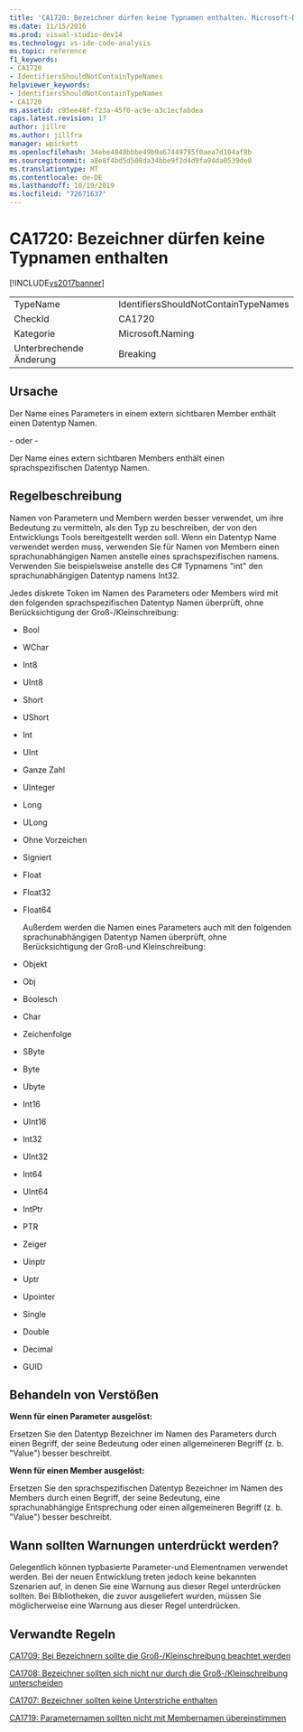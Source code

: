 ```yaml
---
title: 'CA1720: Bezeichner dürfen keine Typnamen enthalten. Microsoft-Dokumentation'
ms.date: 11/15/2016
ms.prod: visual-studio-dev14
ms.technology: vs-ide-code-analysis
ms.topic: reference
f1_keywords:
- CA1720
- IdentifiersShouldNotContainTypeNames
helpviewer_keywords:
- IdentifiersShouldNotContainTypeNames
- CA1720
ms.assetid: c95ee48f-f23a-45f0-ac9e-a3c1ecfabdea
caps.latest.revision: 17
author: jillre
ms.author: jillfra
manager: wpickett
ms.openlocfilehash: 34ebe4848bbbe49b9a67449795f0aea7d104af8b
ms.sourcegitcommit: a8e8f4bd5d508da34bbe9f2d4d9fa94da0539de0
ms.translationtype: MT
ms.contentlocale: de-DE
ms.lasthandoff: 10/19/2019
ms.locfileid: "72671637"
---
```

# <a name="ca1720-identifiers-should-not-contain-type-names"></a>CA1720: Bezeichner dürfen keine Typnamen enthalten
[!INCLUDE[vs2017banner](../includes/vs2017banner.md)]

|||
|-|-|
|TypeName|IdentifiersShouldNotContainTypeNames|
|CheckId|CA1720|
|Kategorie|Microsoft.Naming|
|Unterbrechende Änderung|Breaking|

## <a name="cause"></a>Ursache
 Der Name eines Parameters in einem extern sichtbaren Member enthält einen Datentyp Namen.

 - oder -

 Der Name eines extern sichtbaren Members enthält einen sprachspezifischen Datentyp Namen.

## <a name="rule-description"></a>Regelbeschreibung
 Namen von Parametern und Membern werden besser verwendet, um ihre Bedeutung zu vermitteln, als den Typ zu beschreiben, der von den Entwicklungs Tools bereitgestellt werden soll. Wenn ein Datentyp Name verwendet werden muss, verwenden Sie für Namen von Membern einen sprachunabhängigen Namen anstelle eines sprachspezifischen namens. Verwenden Sie beispielsweise anstelle des C# Typnamens "int" den sprachunabhängigen Datentyp namens Int32.

 Jedes diskrete Token im Namen des Parameters oder Members wird mit den folgenden sprachspezifischen Datentyp Namen überprüft, ohne Berücksichtigung der Groß-/Kleinschreibung:

- Bool

- WChar

- Int8

- UInt8

- Short

- UShort

- Int

- UInt

- Ganze Zahl

- UInteger

- Long

- ULong

- Ohne Vorzeichen

- Signiert

- Float

- Float32

- Float64

  Außerdem werden die Namen eines Parameters auch mit den folgenden sprachunabhängigen Datentyp Namen überprüft, ohne Berücksichtigung der Groß-und Kleinschreibung:

- Objekt

- Obj

- Boolesch

- Char

- Zeichenfolge

- SByte

- Byte

- Ubyte

- Int16

- UInt16

- Int32

- UInt32

- Int64

- UInt64

- IntPtr

- PTR

- Zeiger

- Uinptr

- Uptr

- Upointer

- Single

- Double

- Decimal

- GUID

## <a name="how-to-fix-violations"></a>Behandeln von Verstößen
 **Wenn für einen Parameter ausgelöst:**

 Ersetzen Sie den Datentyp Bezeichner im Namen des Parameters durch einen Begriff, der seine Bedeutung oder einen allgemeineren Begriff (z. b. "Value") besser beschreibt.

 **Wenn für einen Member ausgelöst:**

 Ersetzen Sie den sprachspezifischen Datentyp Bezeichner im Namen des Members durch einen Begriff, der seine Bedeutung, eine sprachunabhängige Entsprechung oder einen allgemeineren Begriff (z. b. "Value") besser beschreibt.

## <a name="when-to-suppress-warnings"></a>Wann sollten Warnungen unterdrückt werden?
 Gelegentlich können typbasierte Parameter-und Elementnamen verwendet werden. Bei der neuen Entwicklung treten jedoch keine bekannten Szenarien auf, in denen Sie eine Warnung aus dieser Regel unterdrücken sollten. Bei Bibliotheken, die zuvor ausgeliefert wurden, müssen Sie möglicherweise eine Warnung aus dieser Regel unterdrücken.

## <a name="related-rules"></a>Verwandte Regeln
 [CA1709: Bei Bezeichnern sollte die Groß-/Kleinschreibung beachtet werden](../code-quality/ca1709-identifiers-should-be-cased-correctly.md)

 [CA1708: Bezeichner sollten sich nicht nur durch die Groß-/Kleinschreibung unterscheiden](../code-quality/ca1708-identifiers-should-differ-by-more-than-case.md)

 [CA1707: Bezeichner sollten keine Unterstriche enthalten](../code-quality/ca1707-identifiers-should-not-contain-underscores.md)

 [CA1719: Parameternamen sollten nicht mit Membernamen übereinstimmen](../code-quality/ca1719-parameter-names-should-not-match-member-names.md)
